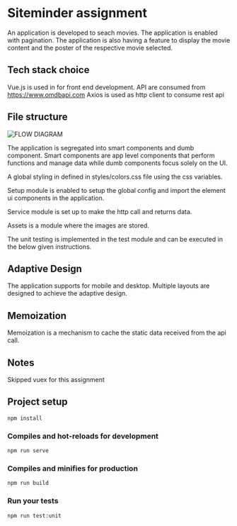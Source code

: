# Siteminder assignment
An application is developed to seach movies. The application is enabled with pagination. The application is also having a feature to display the movie content and the poster of the respective movie selected.

## Tech stack choice 
Vue.js is used in for front end development.
API are consumed from https://www.omdbapi.com
Axios is used as http client to consume rest api

## File structure
![FLOW DIAGRAM](https://i.ibb.co/NxgWnBz/Untitled-Diagram.jpg)


The application is segregated into smart components and dumb component. Smart components are app level components that perform functions and manage data while dumb components focus solely on the UI.

A global styling in defined in styles/colors.css file using the css variables.

Setup module is enabled to setup the global config and import the element ui components in the application.

Service module is set up to make the http call and returns data.

Assets is a module where the images are stored.

The unit testing is implemented in the test module and can be executed in the below given instructions.

## Adaptive Design
The application supports for mobile and desktop. Multiple layouts are designed to achieve the adaptive design.

## Memoization 
Memoization is a mechanism to cache the static data received from the api call.

## Notes
Skipped vuex for this assignment

## Project setup
```
npm install
```

### Compiles and hot-reloads for development
```
npm run serve
```

### Compiles and minifies for production
```
npm run build
```

### Run your tests
```
npm run test:unit
```
